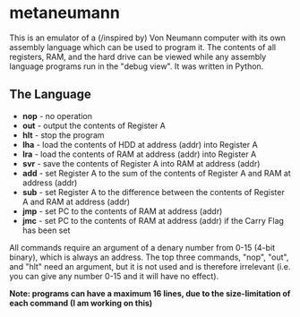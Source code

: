 # metaneumann
This is an emulator of a (/inspired by) Von Neumann computer with its own assembly language which can be used to program it. The contents of all registers, RAM, and the hard drive can be viewed while any assembly language programs run in the "debug view".
It was written in Python.


## The Language
* **nop** - no operation
* **out** - output the contents of Register A
* **hlt** - stop the program
* **lha** - load the contents of HDD at address (addr) into Register A
* **lra** - load the contents of RAM at address (addr) into Register A
* **svr** - save the contents of Register A into RAM at address (addr)
* **add** - set Register A to the sum of the contents of Register A and RAM at address (addr)
* **sub** - set Register A to the difference between the contents of Register A and RAM at address (addr)
* **jmp** - set PC to the contents of RAM at address (addr)
* **jmc** - set PC to the contents of RAM at address (addr) if the Carry Flag has been set

All commands require an argument of a denary number from 0-15 (4-bit binary), which is always an address.
The top three commands, "nop", "out", and "hlt" need an argument, but it is not used and is therefore irrelevant (i.e. you can give any number 0-15 and it will have no effect).

**Note: programs can have a maximum 16 lines, due to the size-limitation of each command (I am working on this)**

